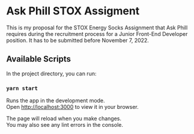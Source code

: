 # Ask Phill STOX Assigment
This is my proposal for the STOX Energy Socks Assignment that Ask Phill requires during the recruitment process for a Junior Front-End Developer position. It has to be submitted before November 7, 2022.

## Available Scripts
In the project directory, you can run:

### `yarn start`
Runs the app in the development mode.\
Open [http://localhost:3000](http://localhost:3000) to view it in your browser.

The page will reload when you make changes.\
You may also see any lint errors in the console.
